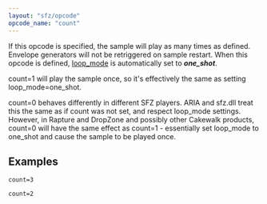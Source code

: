 ```yaml
---
layout: "sfz/opcode"
opcode_name: "count"
---
```

If this opcode is specified, the sample will play as many times as defined.
Envelope generators will not be retriggered on sample restart.
When this opcode is defined, [loop_mode](loop_mode) is automatically set
to ***one_shot***.

count=1 will play the sample once, so it's effectively the same as setting
loop_mode=one_shot.

count=0 behaves differently in different SFZ players. ARIA and sfz.dll treat
this the same as if count was not set, and respect loop_mode settings.
However, in Rapture and DropZone and possibly other Cakewalk products,
count=0 will have the same effect as count=1 - essentially set loop_mode
to one_shot and cause the sample to be played once.

## Examples

```
count=3

count=2
```
